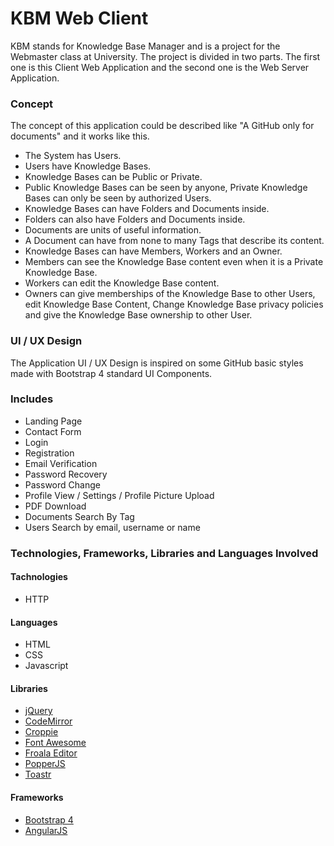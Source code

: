 # KBM Web Client

KBM stands for Knowledge Base Manager and is a project for the Webmaster class at University. The project is divided in two parts. The first one is this Client Web Application and the second one is the Web Server Application.

### Concept
The concept of this application could be described like "A GitHub only for documents" and it works like this.

- The System has Users.
- Users have Knowledge Bases.
- Knowledge Bases can be Public or Private.
- Public Knowledge Bases can be seen by anyone, Private Knowledge Bases can only be seen by authorized Users.
- Knowledge Bases can have Folders and Documents inside.
- Folders can also have Folders and Documents inside.
- Documents are units of useful information.
- A Document can have from none to many Tags that describe its content.
- Knowledge Bases can have Members, Workers and an Owner.
- Members can see the Knowledge Base content even when it is a Private Knowledge Base.
- Workers can edit the Knowledge Base content.
- Owners can give memberships of the Knowledge Base to other Users, edit Knowledge Base Content, Change Knowledge Base privacy policies and give the Knowledge Base ownership to other User.

### UI / UX Design
The Application UI / UX Design is inspired on some GitHub basic styles made with Bootstrap 4 standard UI Components. 

### Includes
- Landing Page
- Contact Form
- Login
- Registration
- Email Verification
- Password Recovery
- Password Change
- Profile View / Settings / Profile Picture Upload
- PDF Download
- Documents Search By Tag
- Users Search by email, username or name


### Technologies, Frameworks, Libraries and Languages Involved

#### Tachnologies
- HTTP

#### Languages
- HTML
- CSS
- Javascript

#### Libraries
- [jQuery](https://github.com/jquery/jquery)
- [CodeMirror](https://github.com/codemirror/CodeMirror)
- [Croppie](https://github.com/Foliotek/Croppie)
- [Font Awesome](https://github.com/FortAwesome/Font-Awesome)
- [Froala Editor](https://github.com/froala/wysiwyg-editor)
- [PopperJS](https://github.com/FezVrasta/popper.js)
- [Toastr](https://github.com/CodeSeven/toastr)

#### Frameworks
- [Bootstrap 4](https://github.com/twbs/bootstrap/tree/v4-dev)
- [AngularJS](https://github.com/angular/angular.js)

